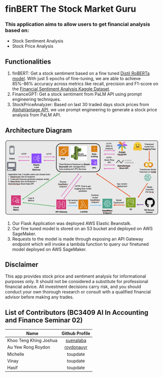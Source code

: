 # finBERT The Stock Market Guru

### This application aims to allow users to get financial analysis based on:
- Stock Sentiment Analysis
- Stock Price Analysis

## Functionalities
1. finBERT: Get a stock sentiment based on a fine tuned [Distil RoBERTa model](https://huggingface.co/mrm8488/distilroberta-finetuned-financial-news-sentiment-analysis). With just 5 epochs of fine-tuning, we are able to achieve 85%-86% accuracy across metrics like recall, precision and F1-score on the [Financial Sentiment Analysis Kaggle Dataset](https://www.kaggle.com/datasets/sbhatti/financial-sentiment-analysis).
2. FinanceGPT: Get a stock sentiment from PaLM API using prompt engineering techniques.
3. StockPriceAnalyzer: Based on last 30 traded days stock prices from [AlphaVantage API](https://www.alphavantage.co/documentation/), we use prompt engineering to generate a stock price analysis from PaLM API.

## Architecture Diagram
![Architecture Diagram](Architecture-Diagram.png)
1. Our Flask Application was deployed AWS Elastic Beanstalk.
2. Our fine tuned model is stored on an S3 bucket and deployed on AWS SageMaker.
3. Requests to the model is made through exposing an API Gateway endpoint which will invoke a lambda function to query our finetuned model deployed on AWS SageMaker.

## Disclaimer
This app provides stock price and sentiment analysis for informational purposes only. It should not be considered a substitute for professional financial advice.  All investment decisions carry risk, and you should conduct your own thorough research or consult with a qualified financial advisor before making any trades. 

## List of Contributors (BC3409 AI In Accounting and Finance Seminar 02)
| Name      |  Github Profile  |
| ------------- |:-----:|
| Khoo Teng Khing Joshua     | [suenalaba](https://github.com/suenalaba) |
| Au Yew Rong Roydon      | [roydonauyr](https://github.com/roydonauyr) |
| Michelle      | toupdate |
| Vinay   | toupdate |
| Hasif    | toupdate |